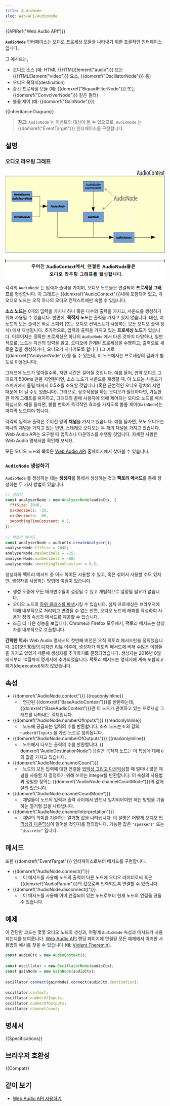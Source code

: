 ```yaml
---
title: AudioNode
slug: Web/API/AudioNode
---
```

{{APIRef("Web Audio API")}}

**`AudioNode`** 인터페이스는 오디오 프로세싱 모듈을 나타내기 위한 포괄적인 인터페이스입니다.

그 예시로는,

- 오디오 소스 (예: HTML {{HTMLElement("audio")}} 또는 {{HTMLElement("video")}} 요소, {{domxref("OscillatorNode")}} 등)
- 오디오 목적지(destination)
- 중간 프로세싱 모듈 (예: {{domxref("BiquadFilterNode")}} 또는 {{domxref("ConvolverNode")}} 같은 필터)
- 볼륨 제어 (예: {{domxref("GainNode")}})

{{InheritanceDiagram}}

> **참고**: `AudioNode` 는 이벤트의 대상이 될 수 있으므로, `AudioNode` 는 {{domxref("EventTarget")}} 인터페이스를 구현합니다.

## 설명

### 오디오 라우팅 그래프

![AudioContext에 관여하는 AudioNode들이 오디오 라우팅 그래프를 형성하고 있다.](webaudiobasics.png)

각각의 `AudioNode` 는 입력과 출력을 가지며, 오디오 노드들은 연결되어 **프로세싱 그래프**를 형성합니다. 이 그래프는 {{domxref("AudioContext")}}내에 포함되어 있고, 각 오디오 노드는 오직 하나의 오디오 컨텍스트에만 속할 수 있습니다.

**소스 노드**는 0개의 입력을 가지나 하나 혹은 다수의 출력을 가지고, 사운드를 생성하기 위해 사용될 수 있습니다. 반면에, **목적지 노드**는 출력을 가지고 있지 않습니다. 대신, 이 노드의 모든 출력은 바로 스피커 (또는 오디오 컨텍스트가 사용하는 모든 오디오 출력 장치) 에서 재생됩니다. 추가적으로, 입력과 출력을 가지고 있는 **프로세싱 노드**가 있습니다. 이루어지는 정확한 프로세싱은 하나의 `AudioNode` 에서 다른 것까지 다양하나, 일반적으로, 노드는 자신의 입력을 읽고, 오디오에 관계된 프로세싱을 수행하고, 출력으로 새로운 값을 생성하거나, 오디오가 지나가도록 합니다 (그 예로 {{domxref("AnalyserNode")}}를 들 수 있는데, 이 노드에서는 프로세싱의 결과가 별도로 이용됩니다).

그래프에 노드가 많아질수록, 지연 시간은 길어질 것입니다. 예를 들어, 만약 오디오 그래프가 500ms 만큼 지연된다면, 소스 노드가 사운드를 재생할 때, 이 노드는 사운드가 스피커에서 들릴 때까지 0.5초를 소요할 것입니다 (혹은 근본적인 오디오 장치의 지연 때문에 더 길 수도 있습니다). 그러므로, 상호작용을 하는 오디오가 필요하다면, 가능한 한 작게 그래프를 유지하고, 그래프의 끝에 사용자에 의해 제어되는 오디오 노드를 배치하십시오. 예를 들자면, 볼륨 변화가 즉각적인 효과를 가지도록 볼륨 제어(`GainNode`)는 마지막 노드여야 합니다.

각각의 입력과 출력은 주어진 양의 **채널**을 가지고 있습니다. 예를 들자면, 모노 오디오는 하나의 채널을 가지고 있는 반면, 스테레오 오디오는 두 개의 채널을 가지고 있습니다. Web Audio API는 요구될 때 업믹스나 다운믹스를 수행할 것입니다. 자세한 사항은 Web Audio 명세서를 확인해 보세요.

모든 오디오 노드의 목록은 [Web Audio API](/ko/docs/Web/API/Web_Audio_API) 홈페이지에서 찾아볼 수 있습니다.

### `AudioNode` 생성하기

`AudioNode` 를 생성하는 데는 **생성자**를 통해서 생성하는 것과 **팩토리 메서드**를 통해 생성하는 두 가지 방법이 있습니다.

```js
// 생성자
const analyserNode = new AnalyserNode(audioCtx, {
  fftSize: 2048,
  maxDecibels: -25,
  minDecibels: -60,
  smoothingTimeConstant: 0.5,
});

// 팩토리 메서드
const analyserNode = audioCtx.createAnalyser();
analyserNode.fftSize = 2048;
analyserNode.maxDecibels = -25;
analyserNode.minDecibels = -60;
analyserNode.smoothingTimeConstant = 0.5;
```

생성자와 팩토리 메서드 중 어느 쪽이든 사용할 수 있고, 혹은 섞어서 사용할 수도 있지만, 생성자를 사용하는 방법에 이점이 있습니다.

- 생성 도중에 모든 매개변수들이 설정될 수 있고 개별적으로 설정될 필요가 없습니다.
- 오디오 노드의 [하위 클래스를 파생](https://github.com/WebAudio/web-audio-api/issues/251)시킬 수 있습니다. 실제 프로세싱은 브라우저에 의해 내부적으로 처리되고 변경될 수 없는 반면, 오디오 노드에 래퍼를 작성하여 사용자 정의 속성과 메서드를 제공할 수 있습니다.
- 조금 더 나은 성능을 보입니다. Chrome과 Firefox 모두에서, 팩토리 메서드는 생성자를 내부적으로 호출합니다.

**간략한 역사:** Web Audio 명세서의 첫번째 버전은 오직 팩토리 메서드만을 정의했습니다. [2013년 10월의 디자인 리뷰](https://github.com/WebAudio/web-audio-api/issues/250) 이후에, 생성자가 팩토리 메서드에 비해 수많은 이점들을 가지고 있었기 때문에 생성자를 추가하기로 결정되었습니다. 생성자는 2016년 8월에서부터 10월까지 명세서에 추가되었습니다. 팩토리 메서드는 명세서에 계속 포함되고 폐기(deprecated)되지 않았습니다.

## 속성

- {{domxref("AudioNode.context")}} {{readonlyInline}}
  - : 연관된 {{domxref("BaseAudioContext")}}를 반환하는데, {{domxref("BaseAudioContext")}}란 이 노드가 관여하고 있는 프로세싱 그래프를 나타내는 객체입니다.
- {{domxref("AudioNode.numberOfInputs")}} {{readonlyInline}}
  - : 노드에 공급되는 입력의 수를 반환합니다. 소스 노드는 `0` 의 값의 `numberOfInputs` 을 가진 노드로 정의됩니다.
- {{domxref("AudioNode.numberOfOutputs")}} {{readonlyInline}}
  - : 노드에서 나오는 출력의 수를 반환합니다. {{ domxref("AudioDestinationNode") }}같은 목적지 노드는 이 특성에 대해 `0` 의 값을 가지고 있습니다.
- {{domxref("AudioNode.channelCount")}}
  - : 노드의 모든 입력에 대한 연결을 [업믹싱 그리고 다운믹싱](/ko/docs/Web/API/Web_Audio_API/Basic_concepts_behind_Web_Audio_API#up-mixing_and_down-mixing)할 때 얼마나 많은 채널을 사용할 지 결정하기 위해 쓰이는 integer를 반환합니다. 이 속성의 사용법과 정밀한 정의는 {{domxref("AudioNode.channelCountMode")}}의 값에 달려 있습니다.
- {{domxref("AudioNode.channelCountMode")}}
  - : 채널들이 노드의 입력과 출력 사이에서 반드시 일치되어야만 하는 방법을 기술하는 열거형 값을 나타냅니다.
- {{domxref("AudioNode.channelInterpretation")}}
  - : 채널의 의미를 기술하는 열거형 값을 나타냅니다. 이 설명은 어떻게 오디오 [업믹싱과 다운믹싱](/ko/docs/Web/API/Web_Audio_API/Basic_concepts_behind_Web_Audio_API#up-mixing_and_down-mixing)이 일어날 것인지를 정의합니다. 가능한 값은 `"speakers"` 또는 `"discrete"` 입니다.

## 메서드

또한 {{domxref("EventTarget")}} 인터페이스로부터 메서드를 구현합니다.

- {{domxref("AudioNode.connect()")}}
  - : 이 메서드를 사용해 노드의 출력이 다른 노드에 오디오 데이터로써 혹은 {{domxref("AudioParam")}}의 값으로써 입력되도록 연결할 수 있습니다.
- {{domxref("AudioNode.disconnect()")}}
  - : 이 메서드를 사용해 이미 연결되어 있는 노드로부터 현재 노드의 연결을 끊을 수 있습니다.

## 예제

이 간단한 코드는 몇몇 오디오 노드의 생성과, 어떻게 `AudioNode` 속성과 메서드가 사용되는지를 보여줍니다. [Web Audio API](/ko/docs/Web/API/Web_Audio_API) 랜딩 페이지에 연결된 모든 예제에서 이러한 사용법의 예시를 찾을 수 있습니다 (예: [Violent Theremin](https://github.com/mdn/violent-theremin)).

```js
const audioCtx = new AudioContext();

const oscillator = new OscillatorNode(audioCtx);
const gainNode = new GainNode(audioCtx);

oscillator.connect(gainNode).connect(audioCtx.destination);

oscillator.context;
oscillator.numberOfInputs;
oscillator.numberOfOutputs;
oscillator.channelCount;
```

## 명세서

{{Specifications}}

## 브라우저 호환성

{{Compat}}

## 같이 보기

- [Web Audio API 사용하기](/ko/docs/Web/API/Web_Audio_API/Using_Web_Audio_API)
